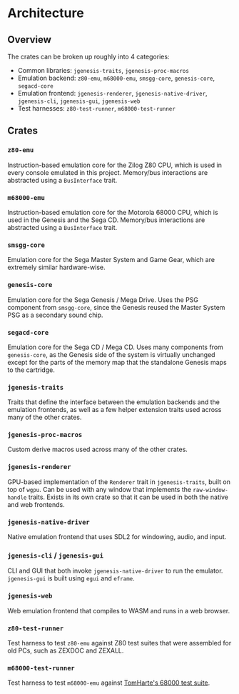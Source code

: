 # Architecture

## Overview

The crates can be broken up roughly into 4 categories:

* Common libraries: `jgenesis-traits`, `jgenesis-proc-macros`
* Emulation backend: `z80-emu`, `m68000-emu`, `smsgg-core`, `genesis-core`, `segacd-core`
* Emulation frontend: `jgenesis-renderer`, `jgenesis-native-driver`, `jgenesis-cli`, `jgenesis-gui`, `jgenesis-web`
* Test harnesses: `z80-test-runner`, `m68000-test-runner`

## Crates

### `z80-emu`

Instruction-based emulation core for the Zilog Z80 CPU, which is used in every console emulated in this project. Memory/bus interactions are abstracted using a `BusInterface` trait.

### `m68000-emu`

Instruction-based emulation core for the Motorola 68000 CPU, which is used in the Genesis and the Sega CD. Memory/bus interactions are abstracted using a `BusInterface` trait.

### `smsgg-core`

Emulation core for the Sega Master System and Game Gear, which are extremely similar hardware-wise.

### `genesis-core`

Emulation core for the Sega Genesis / Mega Drive. Uses the PSG component from `smsgg-core`, since the Genesis reused the Master System PSG as a secondary sound chip.

### `segacd-core`

Emulation core for the Sega CD / Mega CD. Uses many components from `genesis-core`, as the Genesis side of the system is virtually unchanged except for the parts of the memory map that the standalone Genesis maps to the cartridge.

### `jgenesis-traits`

Traits that define the interface between the emulation backends and the emulation frontends, as well as a few helper extension traits used across many of the other crates.

### `jgenesis-proc-macros`

Custom derive macros used across many of the other crates.

### `jgenesis-renderer`

GPU-based implementation of the `Renderer` trait in `jgenesis-traits`, built on top of `wgpu`. Can be used with any window that implements the `raw-window-handle` traits. Exists in its own crate so that it can be used in both the native and web frontends.

### `jgenesis-native-driver`

Native emulation frontend that uses SDL2 for windowing, audio, and input.

### `jgenesis-cli` / `jgenesis-gui`

CLI and GUI that both invoke `jgenesis-native-driver` to run the emulator. `jgenesis-gui` is built using `egui` and `eframe`.

### `jgenesis-web`

Web emulation frontend that compiles to WASM and runs in a web browser.

### `z80-test-runner`

Test harness to test `z80-emu` against Z80 test suites that were assembled for old PCs, such as ZEXDOC and ZEXALL.

### `m68000-test-runner`

Test harness to test `m68000-emu` against [TomHarte's 68000 test suite](https://github.com/TomHarte/ProcessorTests/tree/main/680x0/68000/v1).